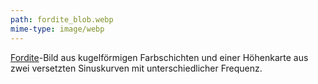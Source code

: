 ```yaml
---
path: fordite_blob.webp
mime-type: image/webp
---
```


[Fordite](/blogposts/fordite)-Bild aus kugelförmigen Farbschichten und einer Höhenkarte aus zwei versetzten Sinuskurven mit unterschiedlicher Frequenz.

